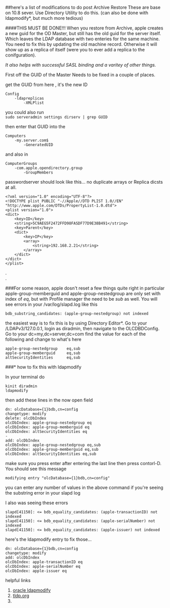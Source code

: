 ##here's a list of modifications to do post Archive Restore
These are base on 10.8 sever.  Use Directory Utility to do this. (can also be done with ldapmodify*, but much more tedious)

####THIS MUST BE DONE!!!
When you restore from Archive, apple creates a new guid for the OD Master, but still has the old guid for the server itself.   Which leaves the LDAP database with two enteries for the same machine.  You need to fix this by updating the old machine record. Otherwise it will show up as a replica of itself (were you to ever add a replica to the conifguration).

_It also helps with successful SASL binding and a varitey of other things._

First off the GUID of the Master Needs to be fixed in a couple of places.  

get the GUID from  here , it's the new ID

	Config
		-ldapreplicas
			-XMLPlist

you could also run  
`sudo serveradmin settings dirserv | grep GUID`

then enter that GUID into the

	Computers  
		-my.server.com$
			-GeneratedUID

and also in 

	ComputerGroups
		-com.apple.opendirectory.group
			-GroupMembers


passwordserver should look like this... no duplicate arrays or Replica dicsts at all.

	<?xml version="1.0" encoding="UTF-8"?>
	<!DOCTYPE plist PUBLIC "-//Apple//DTD PLIST 1.0//EN" "http://www.apple.com/DTDs/PropertyList-1.0.dtd">
	<plist version="1.0">
	<dict>
		<key>ID</key>
		<string>5C9AEG5F2472FFD98FASDF77D9E38B491</string>
		<key>Parent</key>
		<dict>
			<key>IP</key>
			<array>
				<string>192.168.2.21</string>
			</array>
		</dict>
	</dict>
	</plist>
.  
.  

###For some reason, apple dosn't reset a few things quite right
in particular apple-group-memberguid and apple-group-nestedgroup are only set with index of *eq*, but with Profile manager the need to be *sub* as well.  You will see errors in your /var/log/slapd.log like this

	bdb_substring_candidates: (apple-group-nestedgroup) not indexed

the easiest way is to fix this is by using Directory Editor\*.   Go to your /LDAPv3/127.0.0.1, login as diradmin, then navigate to the OLCDBDConfig.  Go to your dc=my,dc=server,dc=com  find the value for each of the following and change to what's here

	apple-group-nestedgroup    eq,sub
	apple-group-memberguid     eq,sub
	altSecurityIdentities      eq,sub




###* how to fix this with ldapmodify

In your terminal do

	kinit diradmin
	ldapmodify

then add these lines in the now open field

	dn: olcDatabase={1}bdb,cn=config
	changetype: modify
	delete: olcDbIndex
	olcDbIndex: apple-group-nestedgroup eq
	olcDbIndex: apple-group-memberguid eq
	olcDbIndex: altSecurityIdentities eq
	-
	add: olcDbIndex
	olcDbIndex: apple-group-nestedgroup eq,sub
	olcDbIndex: apple-group-memberguid eq,sub
	olcDbIndex: altSecurityIdentities eq,sub

make sure you press enter after entering the last line then
press contorl-D. You should see this message

	modifying entry "olcDatabase={1}bdb,cn=config"

you can enter any number of values in the above command if you're seeing the substring error in your slapd log


I also was seeing these errors 

	slapd[41150]: <= bdb_equality_candidates: (apple-transactionID) not indexed
	slapd[41150]: <= bdb_equality_candidates: (apple-serialNumber) not indexed
	slapd[41150]: <= bdb_equality_candidates: (apple-issuer) not indexed

here's the ldapmodify entry to fix those...

	dn: olcDatabase={1}bdb,cn=config
	changetype: modify
	add: olcDbIndex
	olcDbIndex: apple-transactionID eq
	olcDbIndex: apple-serialNumber eq
	olcDbIndex: apple-issuer eq


helpful links
	
1. [oracle ldapmodify](http://docs.oracle.com/cd/E19528-01/819-0995/6n3cq3apv/index.html)  
2. [tldp.org](http://tldp.org/HOWTO/LDAP-HOWTO/utilities.html)  
3. []()